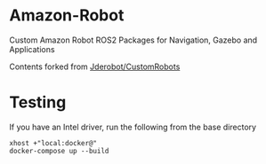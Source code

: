 # Amazon-Robot
Custom Amazon Robot ROS2 Packages for Navigation, Gazebo and Applications

Contents forked from [Jderobot/CustomRobots](https://github.com/shreyasgokhale/CustomRobots/commit/53fbeee5b3f84b1c55f8a9c77933e9a729137e71)


# Testing
If you have an Intel driver, run the following from the base directory

```shell script
xhost +"local:docker@" 
docker-compose up --build 
```